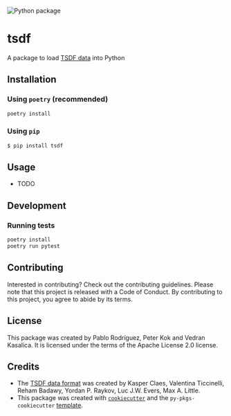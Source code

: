 
![Python package](https://github.com/biomarkersparkinson/tsdf/workflows/Python%20package/badge.svg)

# tsdf

A package to load [TSDF data](https://arxiv.org/abs/2211.11294) into Python

## Installation

### Using `poetry` (recommended)

```bash
poetry install
```

### Using `pip`

```bash
$ pip install tsdf
```

## Usage

- TODO

## Development

### Running tests

```bash
poetry install
poetry run pytest
```

## Contributing

Interested in contributing? Check out the contributing guidelines. Please note that this project is released with a Code of Conduct. By contributing to this project, you agree to abide by its terms.

## License

This package was created by Pablo Rodríguez, Peter Kok and Vedran Kasalica. It is licensed under the terms of the Apache License 2.0 license.

## Credits

- The [TSDF data format](https://arxiv.org/abs/2211.11294) was created by Kasper Claes, Valentina Ticcinelli, Reham Badawy, Yordan P. Raykov, Luc J.W. Evers, Max A. Little.
- This package was created with [`cookiecutter`](https://cookiecutter.readthedocs.io/en/latest/) and the `py-pkgs-cookiecutter` [template](https://github.com/py-pkgs/py-pkgs-cookiecutter).
